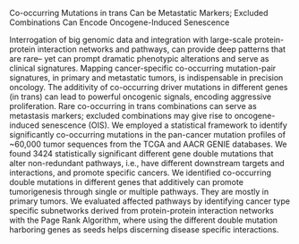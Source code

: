 Co-occurring Mutations in trans Can be Metastatic Markers; Excluded Combinations Can Encode Oncogene-Induced Senescence

Interrogation of big genomic data and integration with large-scale protein-protein interaction networks and pathways, can provide deep patterns that are rare– yet can prompt dramatic phenotypic alterations and serve as clinical signatures. Mapping cancer-specific co-occurring mutation-pair signatures, in primary and metastatic tumors, is indispensable in precision oncology. The additivity of co-occurring driver mutations in different genes (in trans) can lead to powerful oncogenic signals, encoding aggressive proliferation. Rare co-occurring in trans combinations can serve as metastasis markers; excluded combinations may give rise to oncogene-induced senescence (OIS). We employed a statistical framework to identify significantly co-occurring mutations in the pan-cancer mutation profiles of ~60,000 tumor sequences from the TCGA and AACR GENIE databases. We found 3424 statistically significant different gene double mutations that alter non-redundant pathways, i.e., have different downstream targets and interactions, and promote specific cancers. We identified co-occurring double mutations in different genes that additively can promote tumorigenesis through single or multiple pathways. They are mostly in primary tumors. We evaluated affected pathways by identifying cancer type specific subnetworks derived from protein-protein interaction networks with the Page Rank Algorithm, where using the different double mutation harboring genes as seeds helps discerning disease specific interactions.
